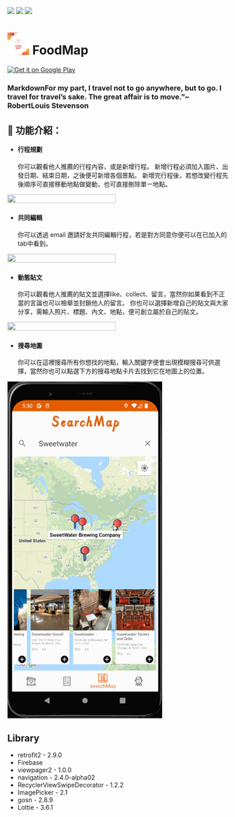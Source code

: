 ![](https://img.shields.io/badge/vserion-2.0.6-green)
![](https://img.shields.io/badge/glide-4.13.0-orange)
![](https://img.shields.io/badge/language-Kotlin-yellow)

<img src="https://github.com/xJessyx/FoodMap/blob/main/img/foodMap_small_Logo.png" width = 10% height = 10% /> FoodMap
====

<a href='https://play.google.com/store/apps/details?id=com.jessy.foodmap&pcampaignid=pcampaignidMKT-Other-global-all-co-prtnr-py-PartBadge-Mar2515-1'><img alt='Get it on Google Play' src='https://play.google.com/intl/en_us/badges/static/images/badges/en_badge_web_generic.png' width = 30% height = 50% /></a>
<p align="center">
 <h3>MarkdownFor my part, I travel not to go anywhere, but to go. I travel for travel’s sake. The great affair is to move.”~ RobertLouis Stevenson </h3>
</p>

:moyai:	功能介紹：
----

* <h4>行程規劃</h4>
    你可以觀看他人推薦的行程內容，或是新增行程。
    新增行程必須加入圖片、出發日期、結束日期，之後便可新增各個景點。
    新增完行程後，若想改變行程先後順序可直接移動地點做變動，也可直接刪除單一地點。

<img src='https://github.com/xJessyx/FoodMap/blob/main/gif/foodMap_addItinerary.gif' width = 70% height = 50% /></a>

* <h4>共同編輯</h4>
    你可以透過 email 邀請好友共同編輯行程，若是對方同意你便可以在已加入的tab中看到。

<img src='https://github.com/xJessyx/FoodMap/blob/main/gif/foodMap_addFriend.gif' width = 70% height = 50% /></a>

* <h4>動態貼文</h4>
    你可以觀看他人推薦的貼文並選擇like、collect、留言，當然你如果看到不正當的言論也可以檢舉並封鎖他人的留言。
    你也可以選擇新增自己的貼文與大家分享，需輸入照片、標題、內文、地點，便可創立屬於自己的貼文。

<img src='https://github.com/xJessyx/FoodMap/blob/main/gif/foodMap_addArticle.gif' width = 70% height = 50% /></a>

* <h4>搜尋地圖</h4>
    你可以在這裡搜尋所有你想找的地點，輸入關鍵字便會出現模糊搜尋可供選擇，當然你也可以點選下方的搜尋地點卡片去找到它在地圖上的位置。

<img src='https://github.com/xJessyx/FoodMap/blob/main/gif/foodMap_searchMap.gif' width = 70% height = 50% /></a>

Library
-----
* retrofit2 - 2.9.0
* Firebase
* viewpager2 - 1.0.0
* navigation - 2.4.0-alpha02
* RecyclerViewSwipeDecorator - 1.2.2
* ImagePicker - 2.1
* gosn - 2.8.9
* Lottie - 3.6.1
